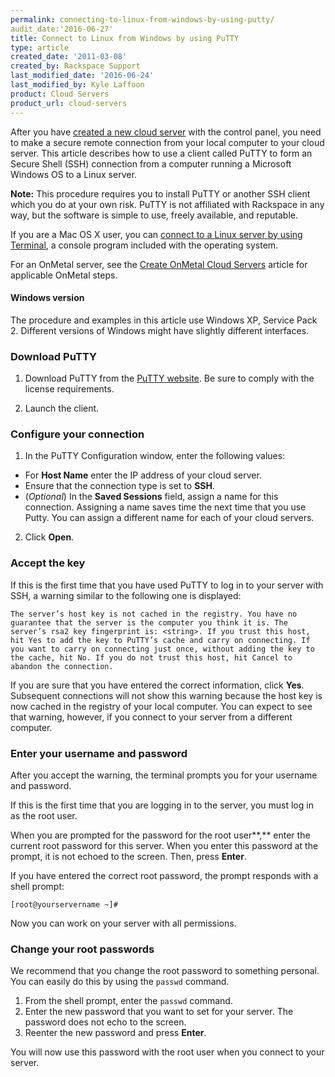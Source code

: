 ```yaml
---
permalink: connecting-to-linux-from-windows-by-using-putty/
audit_date:'2016-06-27'
title: Connect to Linux from Windows by using PuTTY
type: article
created_date: '2011-03-08'
created_by: Rackspace Support
last_modified_date: '2016-06-24'
last_modified_by: Kyle Laffoon
product: Cloud Servers
product_url: cloud-servers
---
```


After you have [created a new cloud server](/how-to/create-a-cloud-server)
with the control panel, you need to make a secure remote
connection from your local computer to your cloud server. This article
describes how to use a client called PuTTY to form an Secure Shell (SSH)
connection from a computer running a Microsoft Windows OS to a Linux
server.

**Note:** This procedure requires you to install PuTTY or another SSH client
which you do at your own risk. PuTTY is not affiliated with
Rackspace in any way, but the software is simple to use, freely
available, and reputable.

If you are a Mac OS X user, you can [connect to a Linux server by using Terminal](/how-to/connecting-to-linux-from-mac-os-x-by-using-terminal), a
console program included with the operating system.

For an OnMetal server, see the [Create OnMetal Cloud Servers](/how-to/create-onmetal-cloud-servers) article for applicable OnMetal steps.

#### Windows version

The procedure and examples in this article use  Windows XP, Service Pack 2. Different versions of Windows might have slightly different interfaces.

### Download PuTTY

1. Download PuTTY from the
[PuTTY website](http://www.chiark.greenend.org.uk/~sgtatham/putty/ "http://www.chiark.greenend.org.uk/~sgtatham/putty/").
Be sure to comply with the license requirements.

2. Launch the client.

### Configure your connection

1. In the PuTTY Configuration window, enter the following values:

-   For **Host Name** enter the IP address of your cloud server.
-   Ensure that the connection type is set to **SSH**.
-   (*Optional*) In the **Saved Sessions** field, assign a name for
    this connection.  Assigning a name saves time the next time that you use
    Putty.  You can assign a different name for each of your cloud servers.

2. Click **Open**.

### Accept the key

If this is the first time that you have used PuTTY to log in to your
server with SSH, a warning similar to the following one is displayed:

`The server’s host key is not cached in the registry. You have no guarantee
that the server is the computer you think it is. The server’s rsa2 key
fingerprint is: <string>. If you trust this host, hit Yes to add the key to
PuTTY’s cache and carry on connecting. If you want to carry on connecting just
once, without adding the key to the cache, hit No. If you do not trust this
host, hit Cancel to abandon the connection.`

If you are sure that you have entered the correct information, click
**Yes**.
Subsequent connections will not show this warning because the host key
is now cached in the registry of your local computer.  You can expect to
see that warning, however, if you connect to your server from a
different computer.

### Enter your username and password

After you accept the warning, the terminal prompts you for your username
and password.

If this is the first time that you are logging in to the server, you
must log in as the root user.

When you are prompted for the password for the root user**,** enter the
current root password for this server. When you enter this password at
the prompt, it is not echoed to the screen.  Then, press **Enter**.

If you have entered the correct root password, the prompt responds with
a shell prompt:

    [root@yourservername ~]#

Now you can work on your server with all permissions.

### Change your root passwords

We recommend that you change the root password to something personal.
 You can easily do this by using the `passwd` command.

1.  From the shell prompt, enter the `passwd` command.
2.  Enter the new password that you want to set for your server.  The
    password does not echo to the screen.
3.  Reenter the new password and press **Enter**.

You will now use this password with the root user when you connect
to your server.
